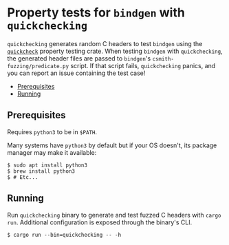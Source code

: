 # Property tests for `bindgen` with `quickchecking`

`quickchecking` generates random C headers to test `bindgen` 
using the [`quickcheck`] property testing crate. When testing
`bindgen` with `quickchecking`, the generated header files are passed to 
`bindgen`'s `csmith-fuzzing/predicate.py` script. If that script fails, 
`quickchecking` panics, and you can report an issue containing the test case!

<!-- START doctoc generated TOC please keep comment here to allow auto update -->
<!-- DON'T EDIT THIS SECTION, INSTEAD RE-RUN doctoc TO UPDATE -->


- [Prerequisites](#prerequisites)
- [Running](#running)

<!-- END doctoc generated TOC please keep comment here to allow auto update -->

## Prerequisites

Requires `python3` to be in `$PATH`.

Many systems have `python3` by default but if your OS doesn't, its package 
manager may make it available:

```
$ sudo apt install python3
$ brew install python3
$ # Etc...
```

## Running

Run `quickchecking` binary to generate and test fuzzed C headers with 
`cargo run`. Additional configuration is exposed through the binary's CLI.

```
$ cargo run --bin=quickchecking -- -h
```

[`quickcheck`]: https://github.com/BurntSushi/quickcheck
